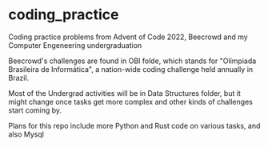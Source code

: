 # coding_practice
Coding practice problems from Advent of Code 2022, Beecrowd and my Computer Engeneering undergraduation

Beecrowd's challenges are found in OBI folde, which stands for "Olímpiada Brasileira de Informática", a nation-wide coding challenge held annually in Brazil.

Most of the Undergrad activities will be in Data Structures folder, but it might change once tasks get more complex and other kinds of challenges start coming by.

Plans for this repo include more Python and Rust code on various tasks, and also Mysql
